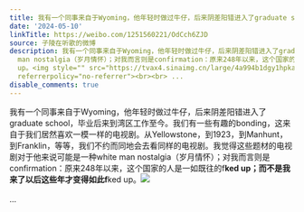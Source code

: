 ```yaml
---
title: 我有一个同事来自于Wyoming，他年轻时做过牛仔，后来阴差阳错进入了graduate school，毕业后来到湾区工作至今。我们有一些有趣的bonding，这来自于我们居然喜欢...
date: '2024-05-10'
linkTitle: https://weibo.com/1251560221/OdCch6ZJD
source: 子陵在听歌的微博
description: 我有一个同事来自于Wyoming，他年轻时做过牛仔，后来阴差阳错进入了graduate school，毕业后来到湾区工作至今。我们有一些有趣的bonding，这来自于我们居然喜欢一模一样的电视剧。从Yellowstone，到1923，到Manhunt，到Franklin，等等，我们不约而同地会去看同样的电视剧。我觉得这些题材的电视剧对于他来说可能是一种white
  man nostalgia（岁月情怀）；对我而言则是confirmation：原来248年以来，这个国家的人是一如既往的f**ked up；而不是我来了以后这些年才变得如此f**ked
  up。<img style="" src="https://tvax4.sinaimg.cn/large/4a994b1dgy1hpka0qjrb4j24df3yn1kx.jpg"
  referrerpolicy="no-referrer"><br><br> ...
disable_comments: true
---
```

我有一个同事来自于Wyoming，他年轻时做过牛仔，后来阴差阳错进入了graduate school，毕业后来到湾区工作至今。我们有一些有趣的bonding，这来自于我们居然喜欢一模一样的电视剧。从Yellowstone，到1923，到Manhunt，到Franklin，等等，我们不约而同地会去看同样的电视剧。我觉得这些题材的电视剧对于他来说可能是一种white man nostalgia（岁月情怀）；对我而言则是confirmation：原来248年以来，这个国家的人是一如既往的f**ked up；而不是我来了以后这些年才变得如此f**ked up。<img style="" src="https://tvax4.sinaimg.cn/large/4a994b1dgy1hpka0qjrb4j24df3yn1kx.jpg" referrerpolicy="no-referrer"><br><br> ...
